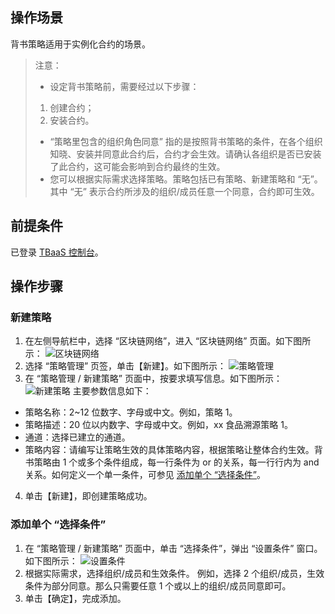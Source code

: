## 操作场景

背书策略适用于实例化合约的场景。
> 注意：
> -	设定背书策略前，需要经过以下步骤：
>  1. 创建合约；
>  2. 安装合约。
> -	“策略里包含的组织角色同意” 指的是按照背书策略的条件，在各个组织知晓、安装并同意此合约后，合约才会生效。请确认各组织是否已安装了此合约，这可能会影响到合约最终的生效。
> -	您可以根据实际需求选择策略。策略包括已有策略、新建策略和 “无”。其中 “无” 表示合约所涉及的组织/成员任意一个同意，合约即可生效。

## 前提条件

已登录 [TBaaS 控制台](https://console.cloud.tencent.com/tbaas)。

## 操作步骤

### 新建策略

1. 在左侧导航栏中，选择 “区块链网络”，进入 “区块链网络” 页面。如下图所示：
![区块链网络](https://main.qcloudimg.com/raw/222b884f3187d9a66067e6e543ec0893.png)
2. 选择 “策略管理” 页签，单击【新建】。如下图所示：
![策略管理](https://main.qcloudimg.com/raw/44a9d66203a9f67733eb515bfd14c9b4.png)
3. 在 “策略管理 / 新建策略” 页面中，按要求填写信息。如下图所示：
![新建策略](https://main.qcloudimg.com/raw/c81b1b8894fff6471a2023966de6d2da.png)
主要参数信息如下：
 - 策略名称：2~12 位数字、字母或中文。例如，策略 1。
 - 策略描述：20 位以内数字、字母或中文。例如，xx 食品溯源策略 1。
 - 通道：选择已建立的通道。
 - 策略内容：请编写让策略生效的具体策略内容，根据策略让整体合约生效。背书策略由 1 个或多个条件组成，每一行条件为 or 的关系，每一行行内为 and 关系。如何定义一个单一条件，可参见 [添加单个 “选择条件”](#111)。
4.  单击【新建】，即创建策略成功。

<span id="111"></span>
### 添加单个 “选择条件”

1. 在 “策略管理 / 新建策略” 页面中，单击 “选择条件”，弹出 “设置条件” 窗口。如下图所示：
![设置条件](https://main.qcloudimg.com/raw/ee0aa651feb0d31cb78206dadcae8552.png)
2. 根据实际需求，选择组织/成员和生效条件。
例如，选择 2 个组织/成员，生效条件为部分同意。那么只需要任意 1 个或以上的组织/成员同意即可。
3. 单击【确定】，完成添加。

